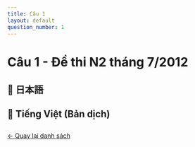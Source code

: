 ```yaml
---
title: Câu 1
layout: default
question_number: 1
---
```


# Câu 1 - Đề thi N2 tháng 7/2012
## 📖 日本語

## 📘 Tiếng Việt (Bản dịch)

<div style="margin-top: 2em;">
  <a href="/exam/n2/2012/">← Quay lại danh sách</a>
</div>